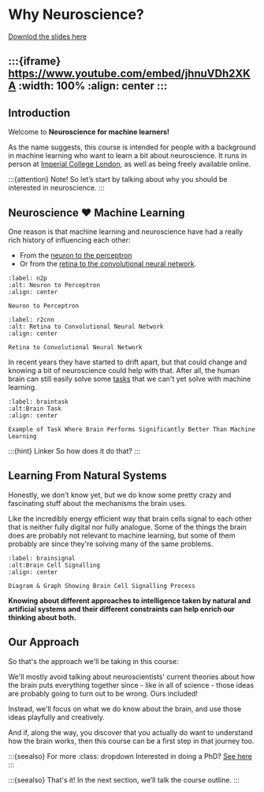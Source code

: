 # Why Neuroscience?

[Downlod the slides here](W0-V0-why-neuroscience.pptx)

:::{iframe} https://www.youtube.com/embed/jhnuVDh2XKA
:width: 100%
:align: center
:::
---

## Introduction

Welcome to **Neuroscience for machine learners!**

As the name suggests, this course is intended for people with a background in machine learning who want to learn a bit about neuroscience. It runs in person at [Imperial College London](https://ror.org/041kmwe10), as well as being freely available online.

:::{attention} Note!
So let’s start  by talking about why you should be interested in neuroscience.
:::

## Neuroscience ❤️ Machine Learning

One reason is that machine learning and neuroscience have had a really rich history of influencing each other:

* From the [neuron to the perceptron](#n2p)
* Or from the [retina to the convolutional neural network](#r2cnn).

```{figure} neuron2perceptron.png
:label: n2p
:alt: Neuron to Perceptron
:align: center

Neuron to Perceptron
```

```{figure} retina2cnn.png
:label: r2cnn
:alt: Retina to Convolutional Neural Network
:align: center

Retina to Convolutional Neural Network
```

In recent years they have started to drift apart, but that could change and knowing a bit of neuroscience could help with that. After all, the human brain can still easily solve some [tasks](#braintask) that we can't yet solve with machine learning.

```{figure} braintask.png
:label: braintask
:alt:Brain Task
:align: center

Example of Task Where Brain Performs Significantly Better Than Machine Learning
```
:::{hint} Linker
So how does it do that?
:::

## Learning From Natural Systems

Honestly, we don't know yet, but we do know some pretty crazy and fascinating stuff about the mechanisms the brain uses.

Like the incredibly energy efficient way that brain cells signal to each other that is neither fully digital nor fully analogue. Some of the things the brain does are probably not relevant to machine learning, but some of them probably are since they're solving many of the same problems.

```{figure} brainsignal.png
:label: brainsignal
:alt:Brain Cell Signalling
:align: center

Diagram & Graph Showing Brain Cell Signalling Process
```

**Knowing about different approaches to intelligence taken by natural and artificial systems and their different constraints can help enrich our thinking about both.**

## Our Approach

So that's the approach we'll be taking in this course:

We'll mostly avoid talking about neuroscientists' current theories about how the brain puts everything together since - like in all of science - those ideas are probably going to turn out to be wrong. Ours included!

Instead, we'll focus on what we do know about the brain, and use those ideas playfully and creatively.

And if, along the way, you discover that you actually do want to understand how the brain works, then this course can be a first step in that journey too.

:::{seealso} For more
:class: dropdown
Interested in doing a PhD? [See here](http://neural-reckoning.org/apply_phd.html) 
:::

:::{seealso} That's it!
In the next section, we’ll talk the course outline.
:::